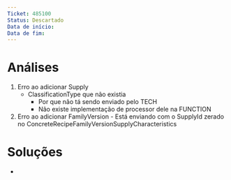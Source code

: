 ```yaml
---
Ticket: 485100
Status: Descartado
Data de início: 
Data de fim:
---
```


# Análises
1. Erro ao adicionar Supply
	- ClassificationType que não existia
		- Por que não tá sendo enviado pelo TECH
		- Não existe implementação de processor dele na FUNCTION
2. Erro ao adicionar FamilyVersion
		- Está enviando com o SupplyId zerado no ConcreteRecipeFamilyVersionSupplyCharacteristics

# Soluções

- 
	